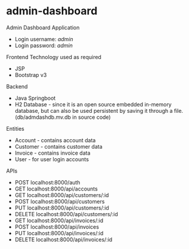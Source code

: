 # admin-dashboard
Admin Dashboard Application

- Login username: *admin*
- Login password: *admin*

Frontend Technology used as required
- JSP
- Bootstrap v3

Backend
- Java Springboot
- H2 Database - since it is an open source embedded in-memory database, but can also be used persistent by saving it through a file. (db/admdashdb.mv.db in source code)

Entities
- Account - contains account data
- Customer - contains customer data
- Invoice - contains invoice data
- User - for user login accounts

APIs
- POST localhost:8000/auth
- GET localhost:8000/api/accounts
- GET localhost:8000/api/customers/:id
- POST localhost:8000/api/customers
- PUT localhost:8000/api/customers/:id
- DELETE localhost:8000/api/customers/:id
- GET localhost:8000/api/invoices/:id
- POST localhost:8000/api/invoices
- PUT localhost:8000/api/invoices/:id
- DELETE localhost:8000/api/invoices/:id